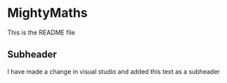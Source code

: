 # MightyMaths

This is the README file

## Subheader

I have made a change in visual studio and added this text as a subheader